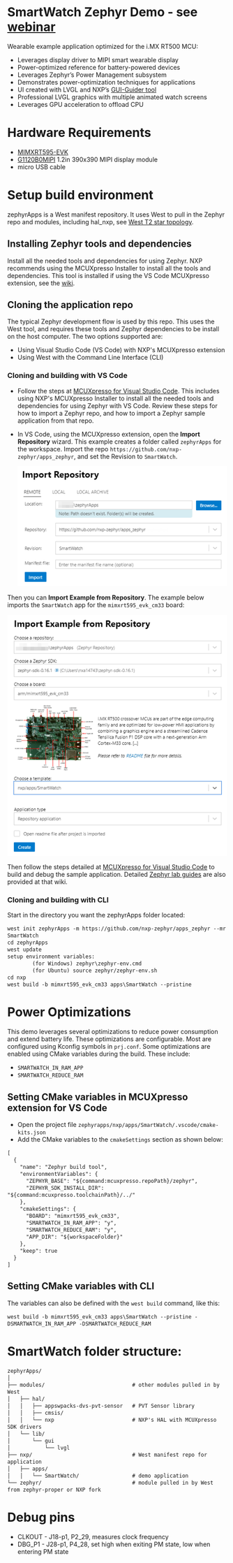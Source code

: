 # SmartWatch Zephyr Demo - see [webinar](https://www.nxp.com/design/training/designing-for-low-power-using-zephyr-project-a-smartwatch-example:TIP-DESIGN-LOW-POWER-ZEPHYR-SMARTWATCH)
Wearable example application optimized for the i.MX RT500 MCU:
* Leverages display driver to MIPI smart wearable display
* Power-optimized reference for battery-powered devices
* Leverages Zephyr’s Power Management subsystem
* Demonstrates power-optimization techniques for applications
* UI created with LVGL and NXP’s [GUI-Guider tool](https://www.nxp.com/design/software/development-software/gui-guider:GUI-GUIDER)
* Professional LVGL graphics with multiple animated watch screens
* Leverages GPU acceleration to offload CPU

# Hardware Requirements
* [MIMXRT595-EVK](https://www.nxp.com/design/development-boards/i-mx-evaluation-and-development-boards/i-mx-rt595-evaluation-kit:MIMXRT595-EVK)
* [G1120B0MIPI](https://www.nxp.com/design/development-boards/i-mx-evaluation-and-development-boards/1-2-wearable-display-g1120b0mipi:G1120B0MIPI) 1.2in 390x390 MIPI display module
* micro USB cable

# Setup build environment
zephyrApps is a West manifest repository.  It uses West to pull in the Zephyr
repo and modules, including hal_nxp, see [West T2 star topology](https://docs.zephyrproject.org/latest/guides/west/workspaces.html#t2-star-topology-application-is-the-manifest-repository).  

## Installing Zephyr tools and dependencies 
Install all the needed tools and dependencies for using Zephyr.  NXP recommends
using the MCUXpresso Installer to install all the tools and dependencies.  This
tool is installed if using the VS Code MCUXpresso extension, see the
[wiki](https://github.com/nxp-mcuxpresso/vscode-for-mcux/wiki/Dependency-Installation).

## Cloning the application repo 
The typical Zephyr development flow
is used by this repo.  This uses the West tool, and requires these tools and
Zephyr dependencies to be install on the host computer.  The two options
supported are:
- Using Visual Studio Code (VS Code) with NXP's MCUXpresso extension
- Using West with the Command Line Interface (CLI)

### Cloning and building with VS Code
- Follow the steps at [MCUXpresso for Visual Studio Code](https://github.com/nxp-mcuxpresso/vscode-for-mcux/wiki).  This includes using NXP's MCUXpresso Installer to install all the needed tools and dependencies for using Zephyr with VS Code.  Review these steps for how to import a Zephyr repo, and how to import a Zephyr sample application from that repo.
- In VS Code, using the MCUXpresso extension, open the **Import Repository** wizard.  This example creates a folder called `zephyrApps` for the workspace.  Import the repo `https://github.com/nxp-zephyr/apps_zephyr`, and set the Revision to `SmartWatch`.

  ![Import Repo](./docs/Import_SmartWatch_branch.png)

Then you can **Import Example from Repository**.  The example below imports the `SmartWatch` app for the `mimxrt595_evk_cm33` board:

  ![Import example](./docs/Import_SmartWatch.png)

Then follow the steps detailed at [MCUXpresso for Visual Studio Code](https://github.com/nxp-mcuxpresso/vscode-for-mcux/wiki) to build and debug the sample application.  Detailed [Zephyr lab guides](https://github.com/nxp-mcuxpresso/vscode-for-mcux/wiki/Training-Zephyr-Getting-Started-RT1060) are also provided at that wiki.

### Cloning and building with CLI 
Start in the directory you want the zephyrApps folder located:
```
west init zephyrApps -m https://github.com/nxp-zephyr/apps_zephyr --mr SmartWatch
cd zephyrApps
west update
setup environment variables:
        (for Windows) zephyr\zephyr-env.cmd
        (for Ubuntu) source zephyr/zephyr-env.sh
cd nxp
west build -b mimxrt595_evk_cm33 apps\SmartWatch --pristine
```
# Power Optimizations
This demo leverages several optimizations to reduce power consumption and extend battery life.  These optimizations are configurable.  Most are configured using Kconfig symbols in `prj.conf`.  Some optimizations are enabled using CMake variables during the build.  These include:
* `SMARTWATCH_IN_RAM_APP`
* `SMARTWATCH_REDUCE_RAM`

## Setting CMake variables in MCUXpresso extension for VS Code
* Open the project file `zephyrapps/nxp/apps/SmartWatch/.vscode/cmake-kits.json`
* Add the CMake variables to the `cmakeSettings` section as shown below:
```
[
  {
    "name": "Zephyr build tool",
    "environmentVariables": {
      "ZEPHYR_BASE": "${command:mcuxpresso.repoPath}/zephyr",
      "ZEPHYR_SDK_INSTALL_DIR": "${command:mcuxpresso.toolchainPath}/../"
    },
    "cmakeSettings": {
      "BOARD": "mimxrt595_evk_cm33",
      "SMARTWATCH_IN_RAM_APP": "y",
      "SMARTWATCH_REDUCE_RAM": "y",
      "APP_DIR": "${workspaceFolder}"
    },
    "keep": true
  }
]
```

## Setting CMake variables with CLI
The variables can also be defined with the `west build` command, like this:
```
west build -b mimxrt595_evk_cm33 apps\SmartWatch --pristine -DSMARTWATCH_IN_RAM_APP -DSMARTWATCH_REDUCE_RAM
```

# SmartWatch folder structure:
```
zephyrApps/
│
├── modules/                            # other modules pulled in by West
│   ├── hal/
│   │   ├── appswpacks-dvs-pvt-sensor   # PVT Sensor library
│   │   ├── cmsis/
│   │   └── nxp                         # NXP's HAL with MCUXpresso SDK drivers
│   └── lib/
│       └── gui
│           └── lvgl
├── nxp/                                # West manifest repo for application
│   ├── apps/
│   │   └── SmartWatch/                 # demo application
└── zephyr/                             # module pulled in by West from zephyr-proper or NXP fork
```

# Debug pins
* CLKOUT - J18-p1, P2_29, measures clock frequency
* DBG_P1 - J28-p1, P4_28, set high when exiting PM state, low when entering PM state
